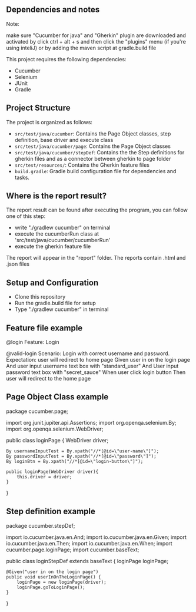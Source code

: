 ## Dependencies and notes
Note:

make sure "Cucumber for java" and "Gherkin" plugin are downloaded and activated by click ctrl + alt + s and then click the "plugins" menu (if you're using inteliJ) or by adding the maven script at gradle.build file

This project requires the following dependencies:

- Cucumber
- Selenium
- JUnit
- Gradle

## Project Structure

The project is organized as follows:

- `src/test/java/cucumber`: Contains the Page Object classes, step definition, base driver and execute class
- `src/test/java/cucumber/page`: Contains the Page Object classes
- `src/test/java/cucumber/stepDef`: Contains the the Step definitions for gherkin files and as a connector between gherkin to page folder
- `src/test/resources/`: Contains the Gherkin feature files
- `build.gradle`: Gradle build configuration file for dependencies and tasks.

## Where is the report result?

The report result can be found after executing the program, you can follow one of this step:
- write "./gradlew cucumber" on terminal
- execute the cucumberRun class at 'src/test/java/cucumber/cucumberRun'
- execute the gherkin feature file

The report will appear in the "report" folder. The reports contain .html and .json files

## Setup and Configuration

- Clone this repository
- Run the gradle.build file for setup
- Type "./gradlew cucumber" in terminal

## Feature file example

@login
Feature: Login

  @valid-login
  Scenario: Login with correct username and password. Expectation: user will redirect to home page
    Given user in on the login page
    And user input username text box with "standard_user"
    And User input password text box with "secret_sauce"
    When user click login button
    Then user will redirect to the home page

## Page Object Class example

package cucumber.page;

import org.junit.jupiter.api.Assertions;
import org.openqa.selenium.By;
import org.openqa.selenium.WebDriver;

public class loginPage {
    WebDriver driver;

    By usernameInputTest = By.xpath("//*[@id=\"user-name\"]");
    By passwordInputTest = By.xpath("//*[@id=\"password\"]");
    By loginBtn = By.xpath("//*[@id=\"login-button\"]");

    public loginPage(WebDriver driver){
        this.driver = driver;
    }
  }

## Step definition example

package cucumber.stepDef;

import io.cucumber.java.en.And;
import io.cucumber.java.en.Given;
import io.cucumber.java.en.Then;
import io.cucumber.java.en.When;
import cucumber.page.loginPage;
import cucumber.baseText;

public class loginStepDef extends baseText {
    loginPage loginPage;

    @Given("user in on the login page")
    public void userInOnTheLoginPage() {
        loginPage = new loginPage(driver);
        loginPage.goToLoginPage();
    }
  }
